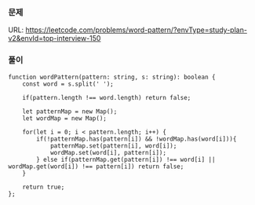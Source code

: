 ### 문제
URL: https://leetcode.com/problems/word-pattern/?envType=study-plan-v2&envId=top-interview-150

### 풀이
```
function wordPattern(pattern: string, s: string): boolean {
    const word = s.split(' ');

    if(pattern.length !== word.length) return false;

    let patternMap = new Map();
    let wordMap = new Map();

    for(let i = 0; i < pattern.length; i++) {
        if(!patternMap.has(pattern[i]) && !wordMap.has(word[i])){
            patternMap.set(pattern[i], word[i]);
            wordMap.set(word[i], pattern[i]);
        } else if(patternMap.get(pattern[i]) !== word[i] || wordMap.get(word[i]) !== pattern[i]) return false;
    }

    return true;
};
```
